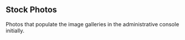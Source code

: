 Stock Photos
------------

Photos that populate the image galleries in the administrative console
initially.
